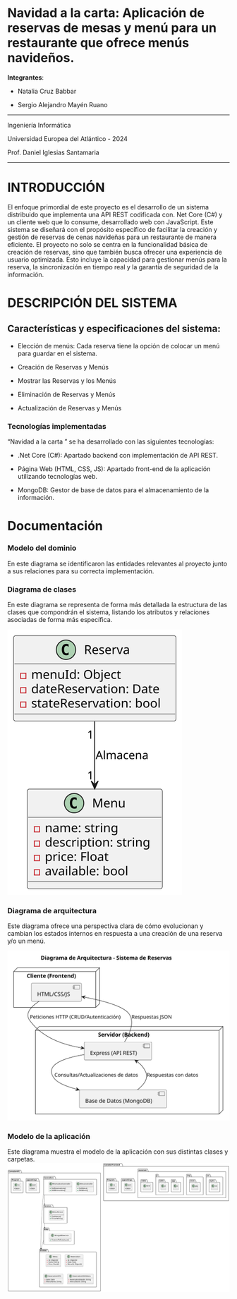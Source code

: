 # Navidad a la carta: Aplicación de reservas de mesas y menú para un restaurante que ofrece menús navideños.

**Integrantes**:
- Natalia Cruz Babbar

- Sergio Alejandro Mayén Ruano

--------------------------------------
Ingeniería Informática

Universidad Europea del Atlántico - 2024

Prof. Daniel Iglesias Santamaria

--------------------------------------

# INTRODUCCIÓN
El enfoque primordial de este proyecto es el desarrollo de un sistema distribuido que implementa una API REST codificada con. Net Core (C#) y un cliente web que lo consume, desarrollado web con JavaScript. Este sistema se diseñará con el propósito específico de facilitar la creación y gestión de reservas de cenas navideñas para un restaurante de manera eficiente.
El proyecto no solo se centra en la funcionalidad básica de creación de reservas, sino que también busca ofrecer una experiencia de usuario optimizada. Esto incluye la capacidad para gestionar menús para la reserva, la sincronización en tiempo real  y la garantía de seguridad de la información.

# DESCRIPCIÓN DEL SISTEMA
## Características y especificaciones del sistema: 
-  Elección de menús: Cada reserva tiene la opción de colocar un menú para guardar en el sistema.

- Creación de Reservas y Menús

- Mostrar las Reservas y los Menús

- Eliminación de Reservas y Menús

- Actualización de Reservas y Menús

### Tecnologías implementadas
“Navidad a la carta ” se ha desarrollado con las siguientes tecnologías:
- .Net Core (C#): Apartado backend con implementación de API REST.

- Página Web (HTML, CSS, JS): Apartado front-end de la aplicación utilizando tecnologías web.

- MongoDB: Gestor de base de datos para el almacenamiento de la información.


# **Documentación**
### Modelo del dominio
En este diagrama se identificaron las entidades relevantes al proyecto junto a sus relaciones para su correcta implementación.

### Diagrama de clases
En este diagrama se representa de forma más detallada la estructura de las clases que compondrán el sistema, listando los atributos y relaciones asociadas de forma más específica.

![Diagrama de clases](/docs/clases.svg)

### Diagrama de arquitectura
Este diagrama ofrece una perspectiva clara de cómo evolucionan y cambian los estados internos en respuesta a una creación de una reserva y/o un menú.

![Diagrama de clases](/docs/arquitectura.svg)

### Modelo de la aplicación 
Este diagrama muestra el modelo de la aplicación con sus distintas clases y carpetas.
![Diagrama de clases](/docs/modelo.svg)





